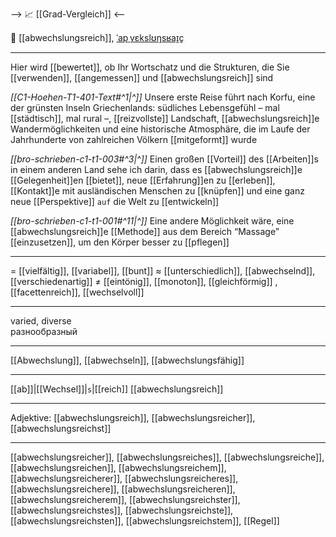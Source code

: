 --> 📈 [[Grad-Vergleich]] <--

🤩 [[abwechslungsreich]], [ˈapˌvɛkslʊŋsʁaɪ̯ç](https://youglish.com/pronounce/abwechslungsreich/german)

---
Hier wird [[bewertet]], ob Ihr Wortschatz und die Strukturen, die Sie [[verwenden]], [[angemessen]] und [[abwechslungsreich]] sind

*[[C1-Hoehen-T1-401-Text#^1|^]]* Unsere erste Reise führt nach Korfu, eine der grünsten Inseln Griechenlands: südliches Lebensgefühl – mal [[städtisch]], mal rural –, [[reizvollste]] Landschaft, [[abwechslungsreich]]e Wandermöglichkeiten und eine historische Atmosphäre, die im Laufe der Jahrhunderte von zahlreichen Völkern [[mitgeformt]] wurde

*[[bro-schrieben-c1-t1-003#^3|^]]* Einen großen [[Vorteil]] des [[Arbeiten]]s in einem anderen Land sehe ich darin, dass es [[abwechslungsreich]]e [[Gelegenheit]]en [[bietet]], neue [[Erfahrung]]en zu [[erleben]], [[Kontakt]]e mit ausländischen Menschen zu [[knüpfen]] und eine ganz neue [[Perspektive]] `auf` die Welt zu [[entwickeln]]

*[[bro-schrieben-c1-t1-001#^11|^]]* Eine andere Möglichkeit wäre, eine [[abwechslungsreich]]e [[Methode]] aus dem Bereich “Massage” [[einzusetzen]], um den Körper besser zu [[pflegen]]

---
= [[vielfältig]], [[variabel]], [[bunt]]
≈ [[unterschiedlich]], [[abwechselnd]], [[verschiedenartig]]
≠ [[eintönig]], [[monoton]], [[gleichförmig]]
, [[facettenreich]], [[wechselvoll]]

---
varied, diverse  
разнообразный

---
[[Abwechslung]], [[abwechseln]], [[abwechslungsfähig]]

---
[[ab]]|[[Wechsel]]|`s`|[[reich]]
[[abwechslungsreich]]


---
Adjektive: [[abwechslungsreich]], [[abwechslungsreicher]], [[abwechslungsreichst]]

---
[[abwechslungsreicher]], [[abwechslungsreiches]], [[abwechslungsreiche]], [[abwechslungsreichen]], [[abwechslungsreichem]], [[abwechslungsreicherer]], [[abwechslungsreicheres]], [[abwechslungsreichere]], [[abwechslungsreicheren]], [[abwechslungsreicherem]], [[abwechslungsreichster]], [[abwechslungsreichstes]], [[abwechslungsreichste]], [[abwechslungsreichsten]], [[abwechslungsreichstem]], [[Regel]]